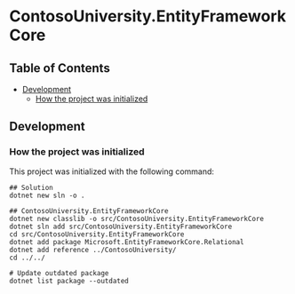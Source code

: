 # ContosoUniversity.EntityFrameworkCore

## Table of Contents <!-- omit in toc -->

- [Development](#development)
  - [How the project was initialized](#how-the-project-was-initialized)

## Development

### How the project was initialized

This project was initialized with the following command:

```shell
## Solution
dotnet new sln -o .

## ContosoUniversity.EntityFrameworkCore
dotnet new classlib -o src/ContosoUniversity.EntityFrameworkCore
dotnet sln add src/ContosoUniversity.EntityFrameworkCore
cd src/ContosoUniversity.EntityFrameworkCore
dotnet add package Microsoft.EntityFrameworkCore.Relational
dotnet add reference ../ContosoUniversity/
cd ../../

# Update outdated package
dotnet list package --outdated
```
